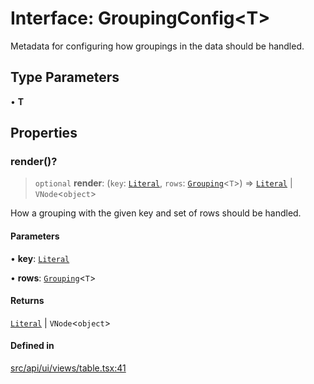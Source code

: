 # Interface: GroupingConfig\<T\>

Metadata for configuring how groupings in the data should be handled.

## Type Parameters

• **T**

## Properties

### render()?

> `optional` **render**: (`key`: [`Literal`](../../expressions/type-aliases/Literal.md), `rows`: [`Grouping`](../../expressions/type-aliases/Grouping.md)\<`T`\>) => [`Literal`](../../expressions/type-aliases/Literal.md) \| `VNode`\<`object`\>

How a grouping with the given key and set of rows should be handled.

#### Parameters

• **key**: [`Literal`](../../expressions/type-aliases/Literal.md)

• **rows**: [`Grouping`](../../expressions/type-aliases/Grouping.md)\<`T`\>

#### Returns

[`Literal`](../../expressions/type-aliases/Literal.md) \| `VNode`\<`object`\>

#### Defined in

[src/api/ui/views/table.tsx:41](https://github.com/blacksmithgu/datacore/blob/68b5529e5bdbcee81e7112d11ecb8c7d40cbb0f2/src/api/ui/views/table.tsx#L41)
